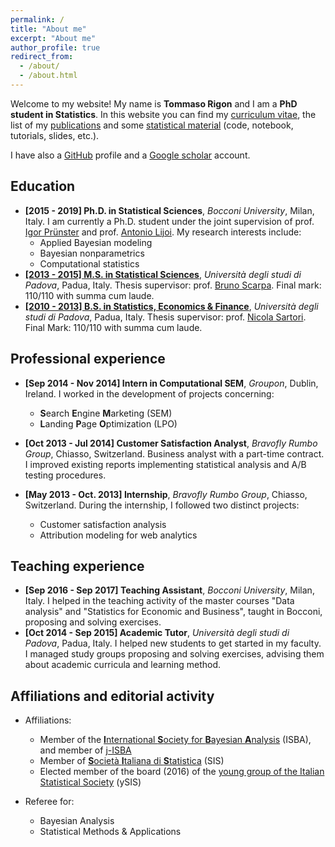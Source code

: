 ```yaml
---
permalink: /
title: "About me"
excerpt: "About me"
author_profile: true
redirect_from:
  - /about/
  - /about.html
---
```


Welcome to my website! My name is **Tommaso Rigon** and I am a **PhD student in Statistics**. In this website you can find my [curriculum vitae](/files/cv_Rigon.pdf), the list of my [publications](/publications/) and some [statistical material](/year-archive/) (code, notebook, tutorials, slides, etc.).

I have also a [GitHub](https://github.com/tommasorigon) profile and a [Google scholar](https://scholar.google.it/citations?user=vRRVHqgAAAAJ&hl=en) account.

## Education

* **[2015 - 2019] Ph.D. in Statistical Sciences**, *Bocconi University*, Milan, Italy. I am currently a Ph.D. student under the joint supervision of prof. [Igor Prünster](http://mypage.unibocconi.eu/igorpruenster/) and prof. [Antonio Lijoi](http://mypage.unibocconi.eu/antoniolijoi/). My research interests include:
    * Applied Bayesian modeling
    * Bayesian nonparametrics
    * Computational statistics
* **[[2013 - 2015] M.S. in Statistical Sciences](http://tesi.cab.unipd.it/49380/1/Rigon_Tommaso.pdf)**, *Università degli studi di Padova*, Padua, Italy. Thesis supervisor: prof. [Bruno Scarpa](http://homes.stat.unipd.it/bruno/). Final mark: 110/110 with summa cum laude.
* **[[2010 - 2013] B.S. in Statistics, Economics & Finance]((http://tesi.cab.unipd.it/42884/1/Rigon_Tommaso.pdf) )**, *Università degli studi di Padova*, Padua, Italy. Thesis supervisor: prof. [Nicola Sartori](https://homes.stat.unipd.it/nicolasartori/en/content/home). Final Mark: 110/110 with summa cum laude.


## Professional experience

* **[Sep  2014 - Nov  2014] Intern in Computational SEM**, *Groupon*, Dublin, Ireland. I worked in the development of projects concerning:
    * **S**earch **E**ngine **M**arketing (SEM)
    * **L**anding **P**age **O**ptimization (LPO)

* **[Oct  2013 - Jul  2014] Customer Satisfaction Analyst**, *Bravofly Rumbo Group*, Chiasso, Switzerland. Business analyst with a part-time contract. I improved existing reports implementing statistical analysis and A/B testing procedures.

* **[May 2013 - Oct. 2013] Internship**, *Bravofly Rumbo Group*, Chiasso, Switzerland. During the internship, I followed two distinct projects:
    * Customer satisfaction analysis
    * Attribution modeling for web analytics

##  Teaching experience
  
* **[Sep 2016 - Sep 2017] Teaching Assistant**, *Bocconi University*, Milan, Italy. I helped in the teaching activity of the master courses "Data analysis" and "Statistics for Economic and Business", taught in Bocconi, proposing and solving exercises.
*  **[Oct 2014 - Sep 2015] Academic Tutor**, *Università degli studi di Padova*, Padua, Italy. I helped new students to get started in my faculty. I managed study groups proposing and solving exercises, advising them about academic curricula and learning method.

## Affiliations and editorial activity
  
  * Affiliations:
      * Member of the [**I**nternational **S**ociety for **B**ayesian **A**nalysis](https://bayesian.org) (ISBA), and member of [j-ISBA](https://j-isba.github.io)
      * Member of [**S**ocietà **I**taliana di **S**tatistica](http://www.sis-statistica.it) (SIS)
      * Elected member of the board (2016) of the [young group of the Italian Statistical Society](https://youngsis.github.io) (ySIS)
  
  * Referee for:
      * Bayesian Analysis
      * Statistical Methods & Applications
  
